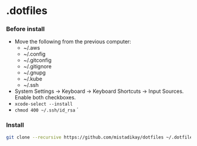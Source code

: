 .dotfiles
===

### Before install

* Move the following from the previous computer:
  * ~/.aws
  * ~/.config
  * ~/.gitconfig
  * ~/.gitignore
  * ~/.gnupg
  * ~/.kube
  * ~/.ssh
* System Settings -> Keyboard -> Keyboard Shortcuts -> Input Sources. Enable both checkboxes.
* `xcode-select --install`
* `chmod 400 ~/.ssh/id_rsa`
´
### Install

```bash
git clone --recursive https://github.com/mistadikay/dotfiles ~/.dotfiles && bash ~/.dotfiles/install.sh
```